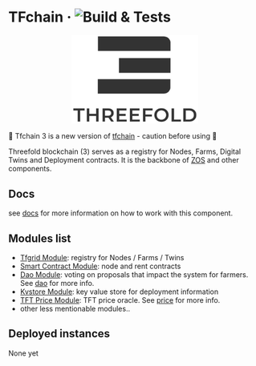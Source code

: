 # TFchain &middot; ![Build & Tests](https://github.com/threefoldtech/tfchain/actions/workflows/build_test.yaml/badge.svg)

<p align="center">
  <img height="50%" width="50%" src="./.maintain/header.png">
</p>

🚧 Tfchain 3 is a new version of [tfchain](https://github.com/threefoldtech/tfchain) - caution before using 🚧

Threefold blockchain (3) serves as a registry for Nodes, Farms, Digital Twins and Deployment contracts.
It is the backbone of [ZOS](https://github.com/threefoldtech/zos) and other components.

## Docs

see [docs](./docs/readme.md) for more information on how to work with this component.

## Modules list

- [Tfgrid Module](./pallets/pallet-tfgrid/readme.md): registry for Nodes / Farms / Twins
- [Smart Contract Module](./pallets/pallet-grid-contracts/readme.md): node and rent contracts
- [Dao Module](<(./pallets/pallet-dao/readme.md)>): voting on proposals that impact the system for farmers. See [dao](./docs/misc/minimal_DAO.md) for more info.
- [Kvstore Module](./pallets/pallet-kvstore/readme.md): key value store for deployment information
- [TFT Price Module](./pallets/pallet-tft-price/readme.md): TFT price oracle. See [price](./docs/misc/price.md) for more info.
- other less mentionable modules..

## Deployed instances

None yet
